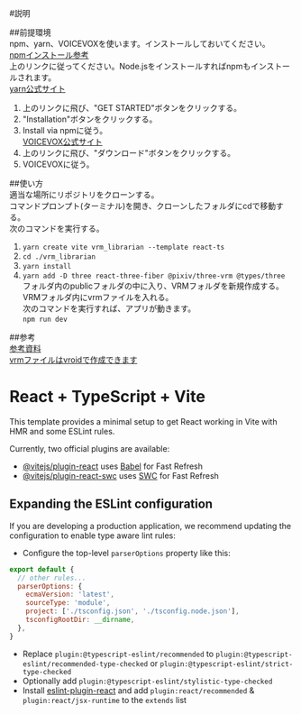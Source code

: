 #説明

##前提環境  
npm、yarn、VOICEVOXを使います。インストールしておいてください。  
[npmインストール参考](https://qiita.com/gahoh/items/8444da99a1f93b6493b4)  
上のリンクに従ってください。Node.jsをインストールすればnpmもインストールされます。  
[yarn公式サイト](https://classic.yarnpkg.com/en/)
1. 上のリンクに飛び、"GET STARTED"ボタンをクリックする。
2. "Installation"ボタンをクリックする。
3. Install via npmに従う。  
[VOICEVOX公式サイト](https://voicevox.hiroshiba.jp/how_to_use/)
1. 上のリンクに飛び、"ダウンロード"ボタンをクリックする。
2. VOICEVOXに従う。

##使い方  
適当な場所にリポジトリをクローンする。  
コマンドプロンプト(ターミナル)を開き、クローンしたフォルダにcdで移動する。  
次のコマンドを実行する。
1. `yarn create vite vrm_librarian --template react-ts`
2. `cd ./vrm_librarian`
3. `yarn install`
4. `yarn add -D three react-three-fiber @pixiv/three-vrm @types/three`  
フォルダ内のpublicフォルダの中に入り、VRMフォルダを新規作成する。  
VRMフォルダ内にvrmファイルを入れる。  
次のコマンドを実行すれば、アプリが動きます。  
`npm run dev`

##参考  
[参考資料](https://techracho.bpsinc.jp/ecn/2023_12_03/136723)  
[vrmファイルはvroidで作成できます](https://vroid.com/)

# React + TypeScript + Vite

This template provides a minimal setup to get React working in Vite with HMR and some ESLint rules.

Currently, two official plugins are available:

- [@vitejs/plugin-react](https://github.com/vitejs/vite-plugin-react/blob/main/packages/plugin-react/README.md) uses [Babel](https://babeljs.io/) for Fast Refresh
- [@vitejs/plugin-react-swc](https://github.com/vitejs/vite-plugin-react-swc) uses [SWC](https://swc.rs/) for Fast Refresh

## Expanding the ESLint configuration

If you are developing a production application, we recommend updating the configuration to enable type aware lint rules:

- Configure the top-level `parserOptions` property like this:

```js
export default {
  // other rules...
  parserOptions: {
    ecmaVersion: 'latest',
    sourceType: 'module',
    project: ['./tsconfig.json', './tsconfig.node.json'],
    tsconfigRootDir: __dirname,
  },
}
```

- Replace `plugin:@typescript-eslint/recommended` to `plugin:@typescript-eslint/recommended-type-checked` or `plugin:@typescript-eslint/strict-type-checked`
- Optionally add `plugin:@typescript-eslint/stylistic-type-checked`
- Install [eslint-plugin-react](https://github.com/jsx-eslint/eslint-plugin-react) and add `plugin:react/recommended` & `plugin:react/jsx-runtime` to the `extends` list
